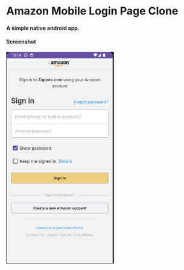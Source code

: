 # Amazon Mobile Login Page Clone
#### A simple native android app.

#### Screenshot
![After Launch](screenshots/amazon.png)